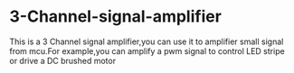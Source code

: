 # 3-Channel-signal-amplifier
This is a 3 Channel signal amplifier,you can use it to amplifier small signal from mcu.For example,you can amplify a pwm signal to control LED stripe or drive a DC brushed motor
